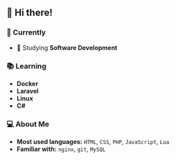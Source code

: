 ## 👋 Hi there!

### 🚀 Currently
- 📘 Studying **Software Development**

### 📚 Learning
- **Docker**
- **Laravel**
- **Linux**
- **C#**

### 💻 About Me
- **Most used languages:** `HTML`, `CSS`, `PHP`, `JavaScript`, `Lua`
- **Familiar with:** `nginx`, `git`, `MySQL`
